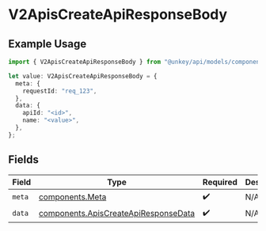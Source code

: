# V2ApisCreateApiResponseBody

## Example Usage

```typescript
import { V2ApisCreateApiResponseBody } from "@unkey/api/models/components";

let value: V2ApisCreateApiResponseBody = {
  meta: {
    requestId: "req_123",
  },
  data: {
    apiId: "<id>",
    name: "<value>",
  },
};
```

## Fields

| Field                                                                                        | Type                                                                                         | Required                                                                                     | Description                                                                                  |
| -------------------------------------------------------------------------------------------- | -------------------------------------------------------------------------------------------- | -------------------------------------------------------------------------------------------- | -------------------------------------------------------------------------------------------- |
| `meta`                                                                                       | [components.Meta](../../models/components/meta.md)                                           | :heavy_check_mark:                                                                           | N/A                                                                                          |
| `data`                                                                                       | [components.ApisCreateApiResponseData](../../models/components/apiscreateapiresponsedata.md) | :heavy_check_mark:                                                                           | N/A                                                                                          |
